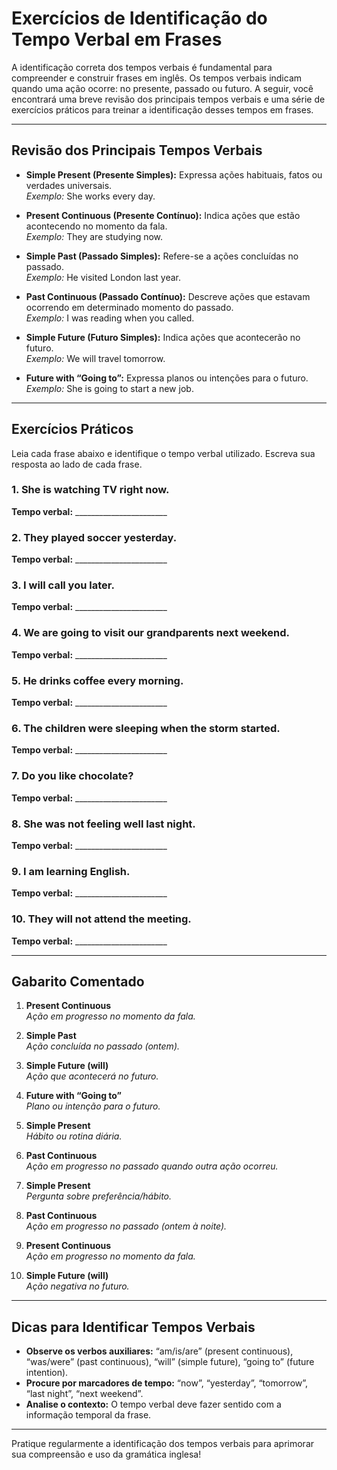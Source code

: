 
# Exercícios de Identificação do Tempo Verbal em Frases

A identificação correta dos tempos verbais é fundamental para compreender e construir frases em inglês. Os tempos verbais indicam quando uma ação ocorre: no presente, passado ou futuro. A seguir, você encontrará uma breve revisão dos principais tempos verbais e uma série de exercícios práticos para treinar a identificação desses tempos em frases.

---

## Revisão dos Principais Tempos Verbais

- **Simple Present (Presente Simples):** Expressa ações habituais, fatos ou verdades universais.  
  _Exemplo:_ She works every day.

- **Present Continuous (Presente Contínuo):** Indica ações que estão acontecendo no momento da fala.  
  _Exemplo:_ They are studying now.

- **Simple Past (Passado Simples):** Refere-se a ações concluídas no passado.  
  _Exemplo:_ He visited London last year.

- **Past Continuous (Passado Contínuo):** Descreve ações que estavam ocorrendo em determinado momento do passado.  
  _Exemplo:_ I was reading when you called.

- **Simple Future (Futuro Simples):** Indica ações que acontecerão no futuro.  
  _Exemplo:_ We will travel tomorrow.

- **Future with “Going to”:** Expressa planos ou intenções para o futuro.  
  _Exemplo:_ She is going to start a new job.

---

## Exercícios Práticos

Leia cada frase abaixo e identifique o tempo verbal utilizado. Escreva sua resposta ao lado de cada frase.

### 1. She is watching TV right now.  
**Tempo verbal:** _______________________

### 2. They played soccer yesterday.  
**Tempo verbal:** _______________________

### 3. I will call you later.  
**Tempo verbal:** _______________________

### 4. We are going to visit our grandparents next weekend.  
**Tempo verbal:** _______________________

### 5. He drinks coffee every morning.  
**Tempo verbal:** _______________________

### 6. The children were sleeping when the storm started.  
**Tempo verbal:** _______________________

### 7. Do you like chocolate?  
**Tempo verbal:** _______________________

### 8. She was not feeling well last night.  
**Tempo verbal:** _______________________

### 9. I am learning English.  
**Tempo verbal:** _______________________

### 10. They will not attend the meeting.  
**Tempo verbal:** _______________________

---

## Gabarito Comentado

1. **Present Continuous**  
   _Ação em progresso no momento da fala._

2. **Simple Past**  
   _Ação concluída no passado (ontem)._

3. **Simple Future (will)**  
   _Ação que acontecerá no futuro._

4. **Future with “Going to”**  
   _Plano ou intenção para o futuro._

5. **Simple Present**  
   _Hábito ou rotina diária._

6. **Past Continuous**  
   _Ação em progresso no passado quando outra ação ocorreu._

7. **Simple Present**  
   _Pergunta sobre preferência/hábito._

8. **Past Continuous**  
   _Ação em progresso no passado (ontem à noite)._

9. **Present Continuous**  
   _Ação em progresso no momento da fala._

10. **Simple Future (will)**  
    _Ação negativa no futuro._

---

## Dicas para Identificar Tempos Verbais

- **Observe os verbos auxiliares:** “am/is/are” (present continuous), “was/were” (past continuous), “will” (simple future), “going to” (future intention).
- **Procure por marcadores de tempo:** “now”, “yesterday”, “tomorrow”, “last night”, “next weekend”.
- **Analise o contexto:** O tempo verbal deve fazer sentido com a informação temporal da frase.

---

Pratique regularmente a identificação dos tempos verbais para aprimorar sua compreensão e uso da gramática inglesa!
```
